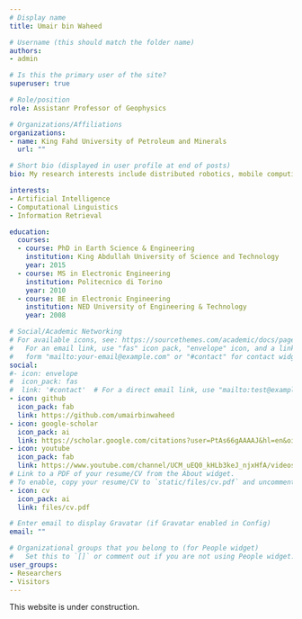 ```yaml
---
# Display name
title: Umair bin Waheed

# Username (this should match the folder name)
authors:
- admin

# Is this the primary user of the site?
superuser: true

# Role/position
role: Assistanr Professor of Geophysics

# Organizations/Affiliations
organizations:
- name: King Fahd University of Petroleum and Minerals
  url: ""

# Short bio (displayed in user profile at end of posts)
bio: My research interests include distributed robotics, mobile computing and programmable matter.

interests:
- Artificial Intelligence
- Computational Linguistics
- Information Retrieval

education:
  courses:
  - course: PhD in Earth Science & Engineering
    institution: King Abdullah University of Science and Technology
    year: 2015
  - course: MS in Electronic Engineering
    institution: Politecnico di Torino
    year: 2010
  - course: BE in Electronic Engineering
    institution: NED University of Engineering & Technology
    year: 2008

# Social/Academic Networking
# For available icons, see: https://sourcethemes.com/academic/docs/page-builder/#icons
#   For an email link, use "fas" icon pack, "envelope" icon, and a link in the
#   form "mailto:your-email@example.com" or "#contact" for contact widget.
social:
#- icon: envelope
#  icon_pack: fas
#  link: '#contact'  # For a direct email link, use "mailto:test@example.org".
- icon: github
  icon_pack: fab
  link: https://github.com/umairbinwaheed
- icon: google-scholar
  icon_pack: ai
  link: https://scholar.google.com/citations?user=PtAs66gAAAAJ&hl=en&oi=ao
- icon: youtube
  icon_pack: fab
  link: https://www.youtube.com/channel/UCM_uEQ0_kHLb3keJ_njxHfA/videos
# Link to a PDF of your resume/CV from the About widget.
# To enable, copy your resume/CV to `static/files/cv.pdf` and uncomment the lines below.
- icon: cv
  icon_pack: ai
  link: files/cv.pdf

# Enter email to display Gravatar (if Gravatar enabled in Config)
email: ""

# Organizational groups that you belong to (for People widget)
#   Set this to `[]` or comment out if you are not using People widget.
user_groups:
- Researchers
- Visitors
---
```


This website is under construction.
